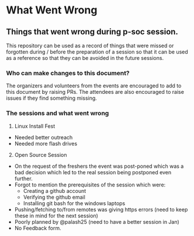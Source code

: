 # What Went Wrong

## Things that went wrong during p-soc session.

This repository can be used as a record of things that were missed or forgotten during / before the preparation of a session so that it can be used as a reference so that they can be avoided in the future sessions.

### Who can make changes to this document?
The organizers and volunteers from the events are encouraged to add to this document by raising PRs. The attendees are also encouraged to raise issues if they find something missing.

### The sessions and what went wrong
1. Linux Install Fest
- Needed better outreach
- Needed more flash drives

2. Open Source Session
- On the request of the freshers the event was post-poned which was a bad decision which led to the real session being postponed even further.
- Forgot to mention the prerequisites of the session which were:
    - Creating a github account
    - Verifying the github email
    - Installing git bash for the windows laptops
- Pushing/fetching to/from remotes was giving https errors (need to keep these in mind for the next session)
- Poorly planned by @palash25 (need to have a better session in Jan)
- No Feedback form.
